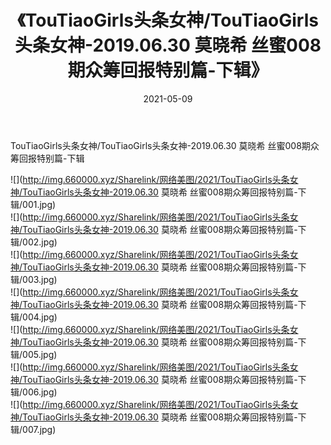 ﻿---
layout: post
title:  《TouTiaoGirls头条女神/TouTiaoGirls头条女神-2019.06.30 莫晓希 丝蜜008期众筹回报特别篇-下辑》
date:   2021-05-09
img: http://img.660000.xyz/Sharelink/网络美图/2021/TouTiaoGirls头条女神/TouTiaoGirls头条女神-2019.06.30 莫晓希 丝蜜008期众筹回报特别篇-下辑/000.jpg
categories: [美女, 清纯, 唯美]
---

TouTiaoGirls头条女神/TouTiaoGirls头条女神-2019.06.30 莫晓希 丝蜜008期众筹回报特别篇-下辑

 ![](http://img.660000.xyz/Sharelink/网络美图/2021/TouTiaoGirls头条女神/TouTiaoGirls头条女神-2019.06.30 莫晓希 丝蜜008期众筹回报特别篇-下辑/001.jpg) <br>![](http://img.660000.xyz/Sharelink/网络美图/2021/TouTiaoGirls头条女神/TouTiaoGirls头条女神-2019.06.30 莫晓希 丝蜜008期众筹回报特别篇-下辑/002.jpg) <br>![](http://img.660000.xyz/Sharelink/网络美图/2021/TouTiaoGirls头条女神/TouTiaoGirls头条女神-2019.06.30 莫晓希 丝蜜008期众筹回报特别篇-下辑/003.jpg) <br>![](http://img.660000.xyz/Sharelink/网络美图/2021/TouTiaoGirls头条女神/TouTiaoGirls头条女神-2019.06.30 莫晓希 丝蜜008期众筹回报特别篇-下辑/004.jpg) <br>![](http://img.660000.xyz/Sharelink/网络美图/2021/TouTiaoGirls头条女神/TouTiaoGirls头条女神-2019.06.30 莫晓希 丝蜜008期众筹回报特别篇-下辑/005.jpg) <br>![](http://img.660000.xyz/Sharelink/网络美图/2021/TouTiaoGirls头条女神/TouTiaoGirls头条女神-2019.06.30 莫晓希 丝蜜008期众筹回报特别篇-下辑/006.jpg) <br>![](http://img.660000.xyz/Sharelink/网络美图/2021/TouTiaoGirls头条女神/TouTiaoGirls头条女神-2019.06.30 莫晓希 丝蜜008期众筹回报特别篇-下辑/007.jpg) <br>